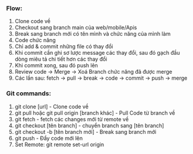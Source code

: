 <h3>Flow:</h3>
<ol>
  <li>Clone code về</li>
  <li>Checkout sang branch main của web/mobile/Apis</li>
  <li>Break sang branch mới có tên mình và chức năng của mình làm</li>
  <li>Code chức năng</li>
  <li>Chỉ add & commit những file có thay đổi</li>
  <li>Khi commit cần ghi sơ lược message các thay đổi, sau đó gạch đầu dòng miêu tả chi tiết hơn các thay đổi</li>
  <li>Khi commit xong, sau đó push lên</li>
  <li>Review code -> Merge -> Xoá Branch chức năng đã được merge</li>
  <li>Các lần sau: fetch -> pull -> break -> code -> commit -> push -> merge</li>
</ol>

<h3>Git commands:</h3>
<ol>
  <li>git clone [url] - Clone code về</li>
  <li>git pull hoặc git pull origin [branch khác] - Pull Code từ branch về</li>
  <li>git fetch - fetch các changes mới từ remote về</li>
  <li>git checkout [tên branch] - chuyển branch sang [tên branch]</li>
  <li>git checkout -b [tên branch mới] - Break sang branch mới</li>
  <li>git push - Đẩy code mới lên</li>
  <li>Set Remote: git remote set-url origin <link></li>
</ol>
